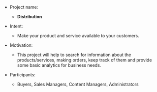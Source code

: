 - Project name:
  - **Distribution**

- Intent:
  - Make your product and service available to your customers.

- Motivation:
  - This project will help to search for information about the products/services, making orders, keep track of them and provide some basic analytics for business needs. 

- Participants:
  - Buyers, Sales Managers, Content Managers, Administrators

